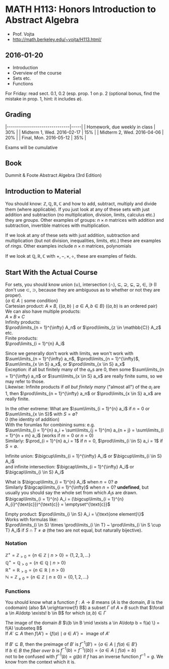 # MATH H113: Honors Introduction to Abstract Algebra
- Prof. Vojta
- <http://math.berkeley.edu/~vojta/H113.html/>

## 2016-01-20
- Introduction
- Overview of the course
- Sets etc.
- Functions

For Friday: read sect. 0.1, 0.2 (esp. prop. 1 on p. 2 (optional bonus, find the mistake in prop. 1, hint: it includes $\emptyset$).

## Grading
|-------------------------------|-----|
| Homework, due weekly in class | 30% |
| Midterm 1, Wed. 2016-02-17    | 15% |
| Midterm 2, Wed. 2016-04-06    | 20% |
| Final,     Mon. 2016-05-12    | 35% |

Exams will be cumulative

## Book
Dummit & Foote Abstract Algebra (3rd Edition)

## Introduction to Material
You should know: $\mathbb{Z}, \mathbb{Q}, \mathbb{R}, \mathbb{C}$ and how to add, subtract, multiply and divide them (where applicable). If you just look at any of these sets with just addition and subtraction (no multiplication, division, limits, calculus etc.) they are *groups*. Other examples of groups: $n \times n$ matrices with addition and subtraction, invertible matrices with multiplication.

If we look at any of these sets with just addition, subtraction and multiplication (but not division, inequalities, limits, etc.) these are examples of *rings*. Other examples include $n \times n$ matrices, polynomials

If we look at $\mathbb{Q}, \mathbb{R}, \mathbb{C}$ with $+, -, \times, \div$, these are examples of fields.

## Start With the Actual Course
For sets, you should know union ($\cup$), intersection ($\cap$), $\subseteq$, $\supseteq$, $\subsetneq$, $\supsetneq$, $\in$, $\ni$ (I don't use $\subset$, $\supset$, because they are ambiguous as to whether or not they are proper). \
$\{a \in A \mid \text{some condition}\}$ \
Cartesian product: $A \times B$, $\{(a, b) \mid a \in A, b \in B\}$ ($(a, b)$ is an ordered pair)
We can also have multiple products: \
$A \times B \times C$ \
Infinity products: \
$\prod\limits_{n = 1}^{\infty} A_n$ or $\prod\limits_{z \in \mathbb{C}} A_z$ etc. \
Finite products: \
$\prod\limits_{i = 1}^{n} A_i$

Since we generally don't work with limits, we won't work with $\sum\limits_{n = 1}^{\infty} a_n$, $\prod\limits_{n = 1}^{\infty}$, $\sum\limits_{x \in S} a_x$, or $\prod\limits_{x \in S} a_x$\
Exception: if all but finitely many of the $a_n$s are 0, then some $\sum\limits_{n = 1}^{\infty} a_n$ or $\sum\limits_{x \in S} a_x$ are really finite sums, so we may refer to those. \
Likewise: Infinite products if *all but finitely many* ("almost all") of the $a_i$ are 1, then $\prod\limits_{n = 1}^{\infty} a_n$ or $\prod\limits_{x \in S} a_x$ are really finite.

In the other extreme:
What are $\sum\limits_{i = 1}^{n} a_i$ if $n = 0$ or $\sum\limits_{x \in S}$ with $S = \emptyset$? \
0 (the identity of addition) \
With the forumlas for combining sums: e.g. \
$\sum\limits_{i = 1}^{n} a_i + \sum\limits_{j = 1}^{m} a_{n + j} = \sum\limits_{i = 1}^{n + m} a_i$ (works if $m = 0$ or $n = 0$) \
Similarly: $\prod_{i = 1}^{n} a_i = 1$ if $n = 0$, $\prod\limits_{i \in S} a_i = 1$ if $S = \emptyset$.

Infinite union: $\bigcup\limits_{i = 1}^{\infty} A_i$ or $\bigcup\limits_{i \in S} A_i$ \
and infinite intersection: $\bigcap\limits_{i = 1}^{\infty} A_i$ or $\bigcap\limits_{i \in S} A_i$

What is $\bigcup\limits_{i = 1}^{n} A_i$ when $n = 0$? $\emptyset$ \
Similarly $\bigcap\limits_{i = 1}^{\infty}$ when $n = 0$? **undefined**, but usually you should say the whole set from which $A_i$s are drawn. \
$\bigcap\limits_{i = 1}^{n} A_i = (\bigcup\limits_{i = 1}^{n} A_{i}^{\text{c}})^{\text{c}} = \emptyset^{\text{c}}$

Empty product: $\prod\limits_{i \in S} A_i = \{\text{one element}\}$ \
Works with formulas like: \
$\prod\limits_{i \in S} \times \prod\limits_{i \in T} ~ \prod\limits_{i \in S \cup T} A_i$ if $S \cap T \neq \emptyset$ (the two are not equal, but naturally bijective).

### Notation
$\mathbb{Z}^{+} = \mathbb{Z}_{> 0} = \{n \in \mathbb{Z} \mid n > 0\} = \{1, 2, 3, \ldots\}$ \
$\mathbb{Q}^{+} = \mathbb{Q}_{> 0} = \{n \in \mathbb{Q} \mid n > 0\}$ \
$\mathbb{R}^{+} = \mathbb{R}_{> 0} = \{n \in \mathbb{R} \mid n > 0\}$ \
$\mathbb{N} = \mathbb{Z}_{\ge 0} = \{n \in \mathbb{Z} \mid n \ge 0\} = \{0, 1, 2, \ldots\}$

### Functions
You should know what a function $f : A \to B$ means ($A$ is the domain, $B$ is the codomain) (also $A \xrightarrow{f} B$)
a subset $\Gamma$ of $A \times B$ such that $\forall a \in A\ldotp \exists! b \in B$ for which $(a, b) \in \Gamma$

The image of the domain $B$ $\{b \in B \mid \exists a \in A\ldotp b = f(a) \} = f(A) \subseteq B$ \
If $A' \subseteq A$ then $f(A') = \{f(a) \mid a \in A'\} = \text{ image of } A'$

If $B' \subseteq B$, then the preimage of $B'$ is $f^{-1}(B') = \{a \in A \mid f(a) \in B'\}$ \
If $b \in B$ the *fiber over $b$* is $f^{-1}(b) = f^{-1}(\{b\}) = \{a \in A \mid f(a) = b\}$ \
not to be confused with $f^{-1}(b) = g(b)$ if $f$ has an inverse function $f^{-1} = g$. We know from the context which it is.
